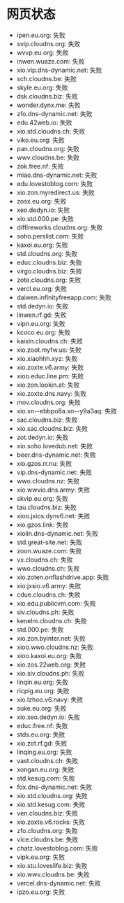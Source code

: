 # 网页状态
- ipen.eu.org: 失败
- svip.cloudns.org: 失败
- wvvp.eu.org: 失败
- inwen.wuaze.com: 失败
- xio.vip.dns-dynamic.net: 失败
- sch.cloudns.be: 失败
- skyle.eu.org: 失败
- dsk.cloudns.biz: 失败
- wonder.dynx.me: 失败
- zfo.dns-dynamic.net: 失败
- edu.42web.io: 失败
- xio.std.cloudns.ch: 失败
- viko.eu.org: 失败
- pan.cloudns.org: 失败
- wwv.cloudns.be: 失败
- zok.free.nf: 失败
- miao.dns-dynamic.net: 失败
- edu.lovestoblog.com: 失败
- xio.zon.myredirect.us: 失败
- zosx.eu.org: 失败
- xeo.dedyn.io: 失败
- xio.std.000.pe: 失败
- diffireworks.cloudns.org: 失败
- soho.perslist.com: 失败
- kaxoi.eu.org: 失败
- std.cloudns.org: 失败
- educ.cloudns.biz: 失败
- virgo.cloudns.biz: 失败
- zote.cloudns.org: 失败
- vercl.eu.org: 失败
- daiwen.infinityfreeapp.com: 失败
- std.dedyn.io: 失败
- linwen.rf.gd: 失败
- vipn.eu.org: 失败
- kcoco.eu.org: 失败
- kaixin.cloudns.ch: 失败
- xio.zoot.myfw.us: 失败
- xio.xiaohhh.xyz: 失败
- xio.zoxte.v6.army: 失败
- xioo.educ.line.pm: 失败
- xio.zon.lookin.at: 失败
- xio.zoxte.dns.navy: 失败
- mov.cloudns.org: 失败
- xio.xn--ebbpo8a.xn--y9a3aq: 失败
- sac.cloudns.biz: 失败
- xio.sac.cloudns.biz: 失败
- zot.dedyn.io: 失败
- xio.soho.lovedub.net: 失败
- beer.dns-dynamic.net: 失败
- xio.gzos.rr.nu: 失败
- vip.dns-dynamic.net: 失败
- wwo.cloudns.nz: 失败
- xio.wwvio.dns.army: 失败
- skvip.eu.org: 失败
- tau.cloudns.biz: 失败
- xioo.jxios.dynv6.net: 失败
- xio.gzos.link: 失败
- xiolin.dns-dynamic.net: 失败
- std.great-site.net: 失败
- zoon.wuaze.com: 失败
- vx.cloudns.ch: 失败
- wwo.cloudns.ch: 失败
- xio.zoten.onflashdrive.app: 失败
- xio.jxsio.v6.army: 失败
- cdue.cloudns.ch: 失败
- xio.edu.publicvm.com: 失败
- siv.cloudns.ph: 失败
- kenelm.cloudns.ch: 失败
- std.000.pe: 失败
- xio.zon.byinter.net: 失败
- xioo.wwo.cloudns.nz: 失败
- xioo.kaxoi.eu.org: 失败
- xio.zos.22web.org: 失败
- xio.siv.cloudns.ph: 失败
- linqin.eu.org: 失败
- ricpig.eu.org: 失败
- xio.lzhoo.v6.navy: 失败
- suke.eu.org: 失败
- xio.xeo.dedyn.io: 失败
- educ.free.nf: 失败
- stds.eu.org: 失败
- xio.zot.rf.gd: 失败
- linqing.eu.org: 失败
- vast.cloudns.ch: 失败
- xongan.eu.org: 失败
- std.kesug.com: 失败
- fox.dns-dynamic.net: 失败
- xio.std.cloudns.org: 失败
- xio.std.kesug.com: 失败
- ven.cloudns.biz: 失败
- xio.zoxte.v6.rocks: 失败
- zfo.cloudns.org: 失败
- vice.cloudns.be: 失败
- chatz.lovestoblog.com: 失败
- vipk.eu.org: 失败
- xio.stu.loveslife.biz: 失败
- xio.wwv.cloudns.be: 失败
- vercel.dns-dynamic.net: 失败
- ipzo.eu.org: 失败

